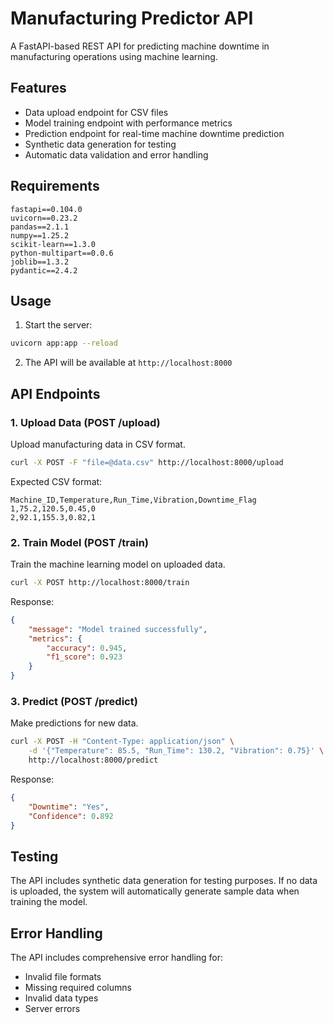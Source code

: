 # Manufacturing Predictor API

A FastAPI-based REST API for predicting machine downtime in manufacturing operations using machine learning.

## Features

- Data upload endpoint for CSV files
- Model training endpoint with performance metrics
- Prediction endpoint for real-time machine downtime prediction
- Synthetic data generation for testing
- Automatic data validation and error handling

## Requirements

```
fastapi==0.104.0
uvicorn==0.23.2
pandas==2.1.1
numpy==1.25.2
scikit-learn==1.3.0
python-multipart==0.0.6
joblib==1.3.2
pydantic==2.4.2
```

## Usage

1. Start the server:
```bash
uvicorn app:app --reload
```

2. The API will be available at `http://localhost:8000`

## API Endpoints

### 1. Upload Data (POST /upload)
Upload manufacturing data in CSV format.

```bash
curl -X POST -F "file=@data.csv" http://localhost:8000/upload
```

Expected CSV format:
```
Machine_ID,Temperature,Run_Time,Vibration,Downtime_Flag
1,75.2,120.5,0.45,0
2,92.1,155.3,0.82,1
```

### 2. Train Model (POST /train)
Train the machine learning model on uploaded data.

```bash
curl -X POST http://localhost:8000/train
```

Response:
```json
{
    "message": "Model trained successfully",
    "metrics": {
        "accuracy": 0.945,
        "f1_score": 0.923
    }
}
```

### 3. Predict (POST /predict)
Make predictions for new data.

```bash
curl -X POST -H "Content-Type: application/json" \
    -d '{"Temperature": 85.5, "Run_Time": 130.2, "Vibration": 0.75}' \
    http://localhost:8000/predict
```

Response:
```json
{
    "Downtime": "Yes",
    "Confidence": 0.892
}
```

## Testing

The API includes synthetic data generation for testing purposes. If no data is uploaded, the system will automatically generate sample data when training the model.

## Error Handling

The API includes comprehensive error handling for:
- Invalid file formats
- Missing required columns
- Invalid data types
- Server errors
